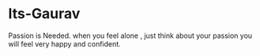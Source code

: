 # Its-Gaurav
Passion is Needed.
when you feel alone , just think about your passion you will feel very happy and confident.

